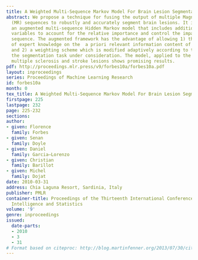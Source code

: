 ```yaml
---
title: A Weighted Multi-Sequence Markov Model For Brain Lesion Segmentation
abstract: We propose a technique for fusing the output of multiple Magnetic Resonance
  (MR) sequences to robustly and accurately segment brain lesions. It is based on
  an augmented multi-sequence Hidden Markov model that includes additional weight
  variables to account for the relative importance and control the impact of each
  sequence. The augmented framework has the advantage of allowing 1) the incorporation
  of expert knowledge on the  a priori relevant information content of each sequence
  and 2) a weighting scheme which is modified adaptively according to the data and
  the segmentation task under consideration. The model, applied to the detection of
  multiple sclerosis and stroke lesions shows promising results.
pdf: http://proceedings.mlr.press/v9/forbes10a/forbes10a.pdf
layout: inproceedings
series: Proceedings of Machine Learning Research
id: forbes10a
month: 0
tex_title: A Weighted Multi-Sequence Markov Model For Brain Lesion Segmentation
firstpage: 225
lastpage: 232
page: 225-232
sections: 
author:
- given: Florence
  family: Forbes
- given: Senan
  family: Doyle
- given: Daniel
  family: Garcia–Lorenzo
- given: Christian
  family: Barillot
- given: Michel
  family: Dojat
date: 2010-03-31
address: Chia Laguna Resort, Sardinia, Italy
publisher: PMLR
container-title: Proceedings of the Thirteenth International Conference on Artificial
  Intelligence and Statistics
volume: '9'
genre: inproceedings
issued:
  date-parts:
  - 2010
  - 3
  - 31
# Format based on citeproc: http://blog.martinfenner.org/2013/07/30/citeproc-yaml-for-bibliographies/
---
```

